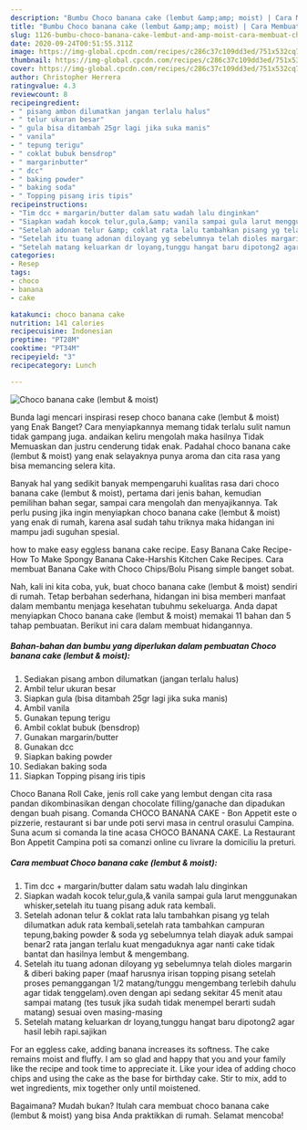 ```yaml
---
description: "Bumbu Choco banana cake (lembut &amp;amp; moist) | Cara Membuat Choco banana cake (lembut &amp;amp; moist) Yang Sedap"
title: "Bumbu Choco banana cake (lembut &amp;amp; moist) | Cara Membuat Choco banana cake (lembut &amp;amp; moist) Yang Sedap"
slug: 1126-bumbu-choco-banana-cake-lembut-and-amp-moist-cara-membuat-choco-banana-cake-lembut-and-amp-moist-yang-sedap
date: 2020-09-24T00:51:55.311Z
image: https://img-global.cpcdn.com/recipes/c286c37c109dd3ed/751x532cq70/choco-banana-cake-lembut-moist-foto-resep-utama.jpg
thumbnail: https://img-global.cpcdn.com/recipes/c286c37c109dd3ed/751x532cq70/choco-banana-cake-lembut-moist-foto-resep-utama.jpg
cover: https://img-global.cpcdn.com/recipes/c286c37c109dd3ed/751x532cq70/choco-banana-cake-lembut-moist-foto-resep-utama.jpg
author: Christopher Herrera
ratingvalue: 4.3
reviewcount: 8
recipeingredient:
- " pisang ambon dilumatkan jangan terlalu halus"
- " telur ukuran besar"
- " gula bisa ditambah 25gr lagi jika suka manis"
- " vanila"
- " tepung terigu"
- " coklat bubuk bensdrop"
- " margarinbutter"
- " dcc"
- " baking powder"
- " baking soda"
- " Topping pisang iris tipis"
recipeinstructions:
- "Tim dcc + margarin/butter dalam satu wadah lalu dinginkan"
- "Siapkan wadah kocok telur,gula,&amp; vanila sampai gula larut menggunakan whisker,setelah itu tuang pisang aduk rata kembali."
- "Setelah adonan telur &amp; coklat rata lalu tambahkan pisang yg telah dilumatkan aduk rata kembali,setelah rata tambahkan campuran tepung,baking powder &amp; soda yg sebelumnya telah diayak aduk sampai benar2 rata jangan terlalu kuat mengaduknya agar nanti cake tidak bantat dan hasilnya lembut &amp; mengembang."
- "Setelah itu tuang adonan diloyang yg sebelumnya telah dioles margarin &amp; diberi baking paper (maaf harusnya irisan topping pisang setelah proses pemanggangan 1/2 matang/tunggu mengembang terlebih dahulu agar tidak tenggelam).oven dengan api sedang sekitar 45 menit atau sampai matang (tes tusuk jika sudah tidak menempel berarti sudah matang) sesuai oven masing-masing"
- "Setelah matang keluarkan dr loyang,tunggu hangat baru dipotong2 agar hasil lebih rapi.sajikan"
categories:
- Resep
tags:
- choco
- banana
- cake

katakunci: choco banana cake 
nutrition: 141 calories
recipecuisine: Indonesian
preptime: "PT28M"
cooktime: "PT34M"
recipeyield: "3"
recipecategory: Lunch

---
```



![Choco banana cake (lembut &amp; moist)](https://img-global.cpcdn.com/recipes/c286c37c109dd3ed/751x532cq70/choco-banana-cake-lembut-moist-foto-resep-utama.jpg)

Bunda lagi mencari inspirasi resep choco banana cake (lembut &amp; moist) yang Enak Banget? Cara menyiapkannya memang tidak terlalu sulit namun tidak gampang juga. andaikan keliru mengolah maka hasilnya Tidak Memuaskan dan justru cenderung tidak enak. Padahal choco banana cake (lembut &amp; moist) yang enak selayaknya punya aroma dan cita rasa yang bisa memancing selera kita.

Banyak hal yang sedikit banyak mempengaruhi kualitas rasa dari choco banana cake (lembut &amp; moist), pertama dari jenis bahan, kemudian pemilihan bahan segar, sampai cara mengolah dan menyajikannya. Tak perlu pusing jika ingin menyiapkan choco banana cake (lembut &amp; moist) yang enak di rumah, karena asal sudah tahu triknya maka hidangan ini mampu jadi suguhan spesial.

how to make easy eggless banana cake recipe. Easy Banana Cake Recipe-How To Make Spongy Banana Cake-Harshis Kitchen Cake Recipes. Cara membuat Banana Cake with Choco Chips/Bolu Pisang simple banget sobat.


Nah, kali ini kita coba, yuk, buat choco banana cake (lembut &amp; moist) sendiri di rumah. Tetap berbahan sederhana, hidangan ini bisa memberi manfaat dalam membantu menjaga kesehatan tubuhmu sekeluarga. Anda dapat menyiapkan Choco banana cake (lembut &amp; moist) memakai 11 bahan dan 5 tahap pembuatan. Berikut ini cara dalam membuat hidangannya.

<!--inarticleads1-->

##### Bahan-bahan dan bumbu yang diperlukan dalam pembuatan Choco banana cake (lembut &amp; moist):

1. Sediakan  pisang ambon dilumatkan (jangan terlalu halus)
1. Ambil  telur ukuran besar
1. Siapkan  gula (bisa ditambah 25gr lagi jika suka manis)
1. Ambil  vanila
1. Gunakan  tepung terigu
1. Ambil  coklat bubuk (bensdrop)
1. Gunakan  margarin/butter
1. Gunakan  dcc
1. Siapkan  baking powder
1. Sediakan  baking soda
1. Siapkan  Topping pisang iris tipis


Choco Banana Roll Cake, jenis roll cake yang lembut dengan cita rasa pandan dikombinasikan dengan chocolate filling/ganache dan dipadukan dengan buah pisang. Comanda CHOCO BANANA CAKE - Bon Appetit este o pizzerie, restaurant si bar unde poti servi masa in centrul orasului Campina. Suna acum si comanda la tine acasa CHOCO BANANA CAKE. La Restaurant Bon Appetit Campina poti sa comanzi online cu livrare la domiciliu la preturi. 

<!--inarticleads2-->

##### Cara membuat Choco banana cake (lembut &amp; moist):

1. Tim dcc + margarin/butter dalam satu wadah lalu dinginkan
1. Siapkan wadah kocok telur,gula,&amp; vanila sampai gula larut menggunakan whisker,setelah itu tuang pisang aduk rata kembali.
1. Setelah adonan telur &amp; coklat rata lalu tambahkan pisang yg telah dilumatkan aduk rata kembali,setelah rata tambahkan campuran tepung,baking powder &amp; soda yg sebelumnya telah diayak aduk sampai benar2 rata jangan terlalu kuat mengaduknya agar nanti cake tidak bantat dan hasilnya lembut &amp; mengembang.
1. Setelah itu tuang adonan diloyang yg sebelumnya telah dioles margarin &amp; diberi baking paper (maaf harusnya irisan topping pisang setelah proses pemanggangan 1/2 matang/tunggu mengembang terlebih dahulu agar tidak tenggelam).oven dengan api sedang sekitar 45 menit atau sampai matang (tes tusuk jika sudah tidak menempel berarti sudah matang) sesuai oven masing-masing
1. Setelah matang keluarkan dr loyang,tunggu hangat baru dipotong2 agar hasil lebih rapi.sajikan


For an eggless cake, adding banana increases its softness. The cake remains moist and fluffy. I am so glad and happy that you and your family like the recipe and took time to appreciate it. Like your idea of adding choco chips and using the cake as the base for birthday cake. Stir to mix, add to wet ingredients, mix together only until moistened. 

Bagaimana? Mudah bukan? Itulah cara membuat choco banana cake (lembut &amp; moist) yang bisa Anda praktikkan di rumah. Selamat mencoba!
